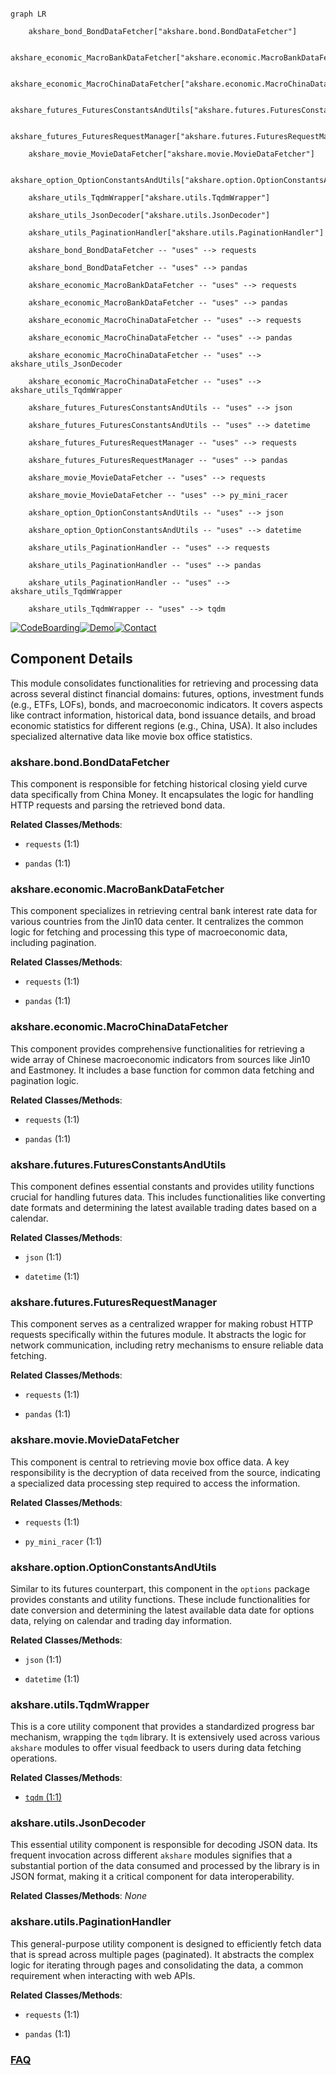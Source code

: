 ```mermaid

graph LR

    akshare_bond_BondDataFetcher["akshare.bond.BondDataFetcher"]

    akshare_economic_MacroBankDataFetcher["akshare.economic.MacroBankDataFetcher"]

    akshare_economic_MacroChinaDataFetcher["akshare.economic.MacroChinaDataFetcher"]

    akshare_futures_FuturesConstantsAndUtils["akshare.futures.FuturesConstantsAndUtils"]

    akshare_futures_FuturesRequestManager["akshare.futures.FuturesRequestManager"]

    akshare_movie_MovieDataFetcher["akshare.movie.MovieDataFetcher"]

    akshare_option_OptionConstantsAndUtils["akshare.option.OptionConstantsAndUtils"]

    akshare_utils_TqdmWrapper["akshare.utils.TqdmWrapper"]

    akshare_utils_JsonDecoder["akshare.utils.JsonDecoder"]

    akshare_utils_PaginationHandler["akshare.utils.PaginationHandler"]

    akshare_bond_BondDataFetcher -- "uses" --> requests

    akshare_bond_BondDataFetcher -- "uses" --> pandas

    akshare_economic_MacroBankDataFetcher -- "uses" --> requests

    akshare_economic_MacroBankDataFetcher -- "uses" --> pandas

    akshare_economic_MacroChinaDataFetcher -- "uses" --> requests

    akshare_economic_MacroChinaDataFetcher -- "uses" --> pandas

    akshare_economic_MacroChinaDataFetcher -- "uses" --> akshare_utils_JsonDecoder

    akshare_economic_MacroChinaDataFetcher -- "uses" --> akshare_utils_TqdmWrapper

    akshare_futures_FuturesConstantsAndUtils -- "uses" --> json

    akshare_futures_FuturesConstantsAndUtils -- "uses" --> datetime

    akshare_futures_FuturesRequestManager -- "uses" --> requests

    akshare_futures_FuturesRequestManager -- "uses" --> pandas

    akshare_movie_MovieDataFetcher -- "uses" --> requests

    akshare_movie_MovieDataFetcher -- "uses" --> py_mini_racer

    akshare_option_OptionConstantsAndUtils -- "uses" --> json

    akshare_option_OptionConstantsAndUtils -- "uses" --> datetime

    akshare_utils_PaginationHandler -- "uses" --> requests

    akshare_utils_PaginationHandler -- "uses" --> pandas

    akshare_utils_PaginationHandler -- "uses" --> akshare_utils_TqdmWrapper

    akshare_utils_TqdmWrapper -- "uses" --> tqdm

```

[![CodeBoarding](https://img.shields.io/badge/Generated%20by-CodeBoarding-9cf?style=flat-square)](https://github.com/CodeBoarding/GeneratedOnBoardings)[![Demo](https://img.shields.io/badge/Try%20our-Demo-blue?style=flat-square)](https://www.codeboarding.org/demo)[![Contact](https://img.shields.io/badge/Contact%20us%20-%20contact@codeboarding.org-lightgrey?style=flat-square)](mailto:contact@codeboarding.org)



## Component Details



This module consolidates functionalities for retrieving and processing data across several distinct financial domains: futures, options, investment funds (e.g., ETFs, LOFs), bonds, and macroeconomic indicators. It covers aspects like contract information, historical data, bond issuance details, and broad economic statistics for different regions (e.g., China, USA). It also includes specialized alternative data like movie box office statistics.



### akshare.bond.BondDataFetcher

This component is responsible for fetching historical closing yield curve data specifically from China Money. It encapsulates the logic for handling HTTP requests and parsing the retrieved bond data.





**Related Classes/Methods**:



- `requests` (1:1)

- `pandas` (1:1)





### akshare.economic.MacroBankDataFetcher

This component specializes in retrieving central bank interest rate data for various countries from the Jin10 data center. It centralizes the common logic for fetching and processing this type of macroeconomic data, including pagination.





**Related Classes/Methods**:



- `requests` (1:1)

- `pandas` (1:1)





### akshare.economic.MacroChinaDataFetcher

This component provides comprehensive functionalities for retrieving a wide array of Chinese macroeconomic indicators from sources like Jin10 and Eastmoney. It includes a base function for common data fetching and pagination logic.





**Related Classes/Methods**:



- `requests` (1:1)

- `pandas` (1:1)





### akshare.futures.FuturesConstantsAndUtils

This component defines essential constants and provides utility functions crucial for handling futures data. This includes functionalities like converting date formats and determining the latest available trading dates based on a calendar.





**Related Classes/Methods**:



- `json` (1:1)

- `datetime` (1:1)





### akshare.futures.FuturesRequestManager

This component serves as a centralized wrapper for making robust HTTP requests specifically within the futures module. It abstracts the logic for network communication, including retry mechanisms to ensure reliable data fetching.





**Related Classes/Methods**:



- `requests` (1:1)

- `pandas` (1:1)





### akshare.movie.MovieDataFetcher

This component is central to retrieving movie box office data. A key responsibility is the decryption of data received from the source, indicating a specialized data processing step required to access the information.





**Related Classes/Methods**:



- `requests` (1:1)

- `py_mini_racer` (1:1)





### akshare.option.OptionConstantsAndUtils

Similar to its futures counterpart, this component in the `options` package provides constants and utility functions. These include functionalities for date conversion and determining the latest available data date for options data, relying on calendar and trading day information.





**Related Classes/Methods**:



- `json` (1:1)

- `datetime` (1:1)





### akshare.utils.TqdmWrapper

This is a core utility component that provides a standardized progress bar mechanism, wrapping the `tqdm` library. It is extensively used across various `akshare` modules to offer visual feedback to users during data fetching operations.





**Related Classes/Methods**:



- <a href="https://github.com/akfamily/akshare/blob/master/akshare/utils/tqdm.py#L1-L1" target="_blank" rel="noopener noreferrer">`tqdm` (1:1)</a>





### akshare.utils.JsonDecoder

This essential utility component is responsible for decoding JSON data. Its frequent invocation across different `akshare` modules signifies that a substantial portion of the data consumed and processed by the library is in JSON format, making it a critical component for data interoperability.





**Related Classes/Methods**: _None_



### akshare.utils.PaginationHandler

This general-purpose utility component is designed to efficiently fetch data that is spread across multiple pages (paginated). It abstracts the complex logic for iterating through pages and consolidating the data, a common requirement when interacting with web APIs.





**Related Classes/Methods**:



- `requests` (1:1)

- `pandas` (1:1)









### [FAQ](https://github.com/CodeBoarding/GeneratedOnBoardings/tree/main?tab=readme-ov-file#faq)